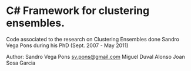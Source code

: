 # C# Framework for clustering ensembles.

Code associated to the research on Clustering Ensembles done Sandro Vega Pons during his PhD (Sept. 2007 - May 2011)

Author: Sandro Vega Pons sv.pons@gmail.com
        Miguel Duval Alonso
        Joan Sosa Garcia

